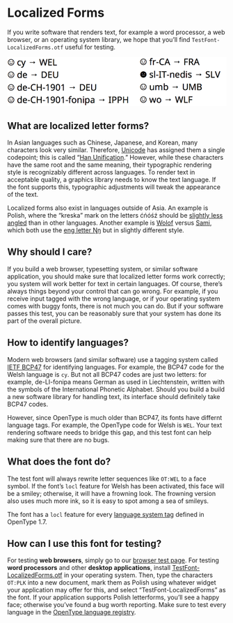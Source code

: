 # Localized Forms

If you write software that renders text, for example a word processor,
a web browser, or an operating system library, we hope that you’ll
find `TestFont-LocalizedForms.otf` useful for testing.

![screenshot](LocalizedForms.png)


## What are localized letter forms?

In Asian languages such as Chinese, Japanese, and Korean, many
characters look very similar. Therefore,
[Unicode](http://unicode.org/standard/WhatIsUnicode.html) has assigned
them a single codepoint; this is called “[Han
Unification](https://en.wikipedia.org/wiki/Han_unification).” However,
while these characters have the same root and the same meaning, their
typographic rendering style is recognizably different across
languages. To render text in acceptable quality, a graphics library
needs to know the text language. If the font supports this,
typographic adjustments will tweak the appearance of the text.

Localized forms also exist in languages outside of Asia.
An example is Polish, where the “kreska” mark on the letters ćńóśź
should be [slightly less angled](https://glyphsapp.com/tutorials/localize-your-font-polish-kreska) than in other languages. Another example is
[Wolof](https://en.wikipedia.org/wiki/Wolof_language) versus
[Sami](https://en.wikipedia.org/wiki/Sami_languages), which both
use the [eng letter Ŋŋ](https://en.wikipedia.org/wiki/Eng_%28letter%29)
but in slightly different style.


## Why should I care?

If you build a web browser, typesetting system, or similar
software application, you should make sure that localized letter
forms work correctly; you system will work better for text in
certain languages. Of course, there’s always things beyond your
control that can go wrong. For example, if you receive input
tagged with the wrong language, or if your operating system comes
with buggy fonts, there is not much you can do.  But if your
software passes this test, you can be reasonably sure that your
system has done its part of the overall picture.


## How to identify languages?

Modern web browsers (and similar software) use a tagging system
called [IETF BCP47](https://www.w3.org/International/articles/language-tags/)
for identifying languages. For example, the BCP47 code for the Welsh
language is `cy`. But not all BCP47 codes are just
two letters: for example, de-LI-fonipa means German as used in
Liechtenstein, written with the symbols of the International
Phonetic Alphabet. Should you build a build a new software library
for handling text, its interface should definitely take BCP47 codes.

However, since OpenType is much older than BCP47, its fonts have
differnt language tags. For example, the OpenType code for Welsh is
`WEL`.  Your text rendering software needs to bridge this gap, and
this test font can help making sure that there are no bugs.


## What does the font do?

The test font will always rewrite letter sequences like `OT:WEL` to a
face symbol.  If the font’s `locl` feature for Welsh has been
activated, this face will be a smiley; otherwise, it will have a
frowning look.  The frowning version also uses much more ink,
so it is easy to spot among a sea of smileys.

The font has a `locl` feature for every [language system
tag](https://www.microsoft.com/typography/otspec170/languagetags.htm)
defined in OpenType 1.7.


## How can I use this font for testing?

For testing **web browsers**, simply go to our [browser test page](https://raw.githack.com/OpenType/TestFont/master/doc/LocalizedForms.html).
For testing **word processors** and other **desktop applications**,
install
[TestFont-LocalizedForms.otf](
https://github.com/OpenType/TestFont/raw/master/bin/TestFont-LocalizedForms.otf)
in your operating system. Then, type the characters `OT:PLK` into a new
document, mark them as Polish using whatever widget your application
may offer for this, and select “TestFont-LocalizedForms” as the font. If your
application supports Polish letterforms, you’ll see a happy face;
otherwise you’ve found a bug worth reporting. Make sure
to test every language in the [OpenType language registry](https://www.microsoft.com/typography/otspec/languagetags.htm).
